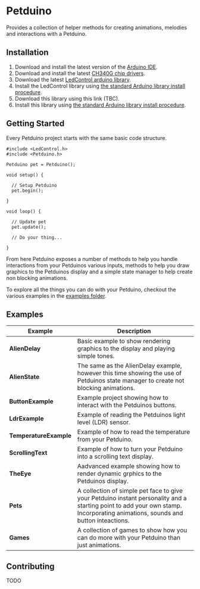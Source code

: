 # Petduino
Provides a collection of helper methods for creating animations, melodies and interactions with a Petduino.

## Installation
1. Download and install the latest version of the [Arduino IDE](http://www.arduino.cc/en/main/software).
2. Download and install the latest [CH340G chip drivers](http://www.wch.cn/downloads.php?name=pro&proid=65).
3. Download the latest [LedControl arduino library](https://github.com/wayoda/LedControl/releases).
4. Install the LedControl library using [the standard Arduino library install procedure](http://www.arduino.cc/en/Guide/Libraries#.UwxndHX5PtY).
5. Download this library using this link (TBC).
6. Install this library using [the standard Arduino library install procedure](http://www.arduino.cc/en/Guide/Libraries#.UwxndHX5PtY).

## Getting Started
Every Petduino project starts with the same basic code structure.

    #include <LedControl.h>
    #include <Petduino.h>

    Petduino pet = Petduino();

    void setup() {

      // Setup Petduino
      pet.begin();

    }

    void loop() {

      // Update pet
      pet.update();

      // Do your thing...

    }

From here Petduino exposes a number of methods to help you handle interactions from your Petduinos various inputs, methods to help you draw graphics to the Petduinos display and a simple state manager to help create non blocking animations.

To explore all the things you can do with your Petduino, checkout the various examples in the [examples folder](https://github.com/circuitbeard/petduino/tree/master/examples).

## Examples
| Example | Description |
| ------- | ----------- |
| **AlienDelay** | Basic example to show rendering graphics to the display and playing simple tones. |
| **AlienState** | The same as the AlienDelay example, however this time showing the use of Petduinos state manager to create not blocking animations. |
| **ButtonExample** | Example project showing how to interact with the Petduinos buttons.  |
| **LdrExample** | Example of reading the Petduinos light level (LDR) sensor. |
| **TemperatureExample** | Example of how to read the temperature from your Petduino. |
| **ScrollingText** | Example of how to turn your Petduino into a scrolling text display. |
| **TheEye** | Aadvanced example showing how to render dynamic grphics to the Petduinos display. |
| **Pets** | A collection of simple pet face to give your Petduino instant personality and a starting point to add your own stamp. Incorporating animations, sounds and button inteactions. |
| **Games** | A collection of games to show how you can do more with your Petduino than just animations. |

## Contributing
TODO
